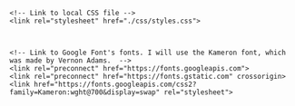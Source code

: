 <!DOCTYPE html>
<html lang="en">
<head>
    <meta charset="UTF-8">
    <meta http-equiv="X-UA-Compatible" content="IE=edge">
    <meta name="viewport" content="width=device-width, initial-scale=1.0">
    <title>Nova Video Productions</title>

    <!-- Link to local CSS file -->
    <link rel="stylesheet" href="./css/styles.css">


    
    <!-- Link to Google Font's fonts. I will use the Kameron font, which was made by Vernon Adams.  -->
    <link rel="preconnect" href="https://fonts.googleapis.com">
    <link rel="preconnect" href="https://fonts.gstatic.com" crossorigin>
    <link href="https://fonts.googleapis.com/css2?family=Kameron:wght@700&display=swap" rel="stylesheet">   
</head>

<body>
    <!-- This will contain the fullscreen-sized picture of the movie reel for the landing page -->
    <div id="landing-page">
        <!-- This contains the navbar -->
        <div class="navbar">
            <!-- Navbar -->
            <ul>
                <!-- Side navbar, I will only insert the small navbar links into the side navbar. I don't want to store the logo, 
                that is, the name of the company inside of the navbar. -->
                <div class="sidenavbar mySidenavbar">
                    <!-- I had to reverse the order of the navbar elements so that they appeared in the 
                    right order after using "float: right" in CSS.
                
                    I will hide them inside a side navbar in smaller screens by using the "mySidenavbar" and 
                    "sidenavbar" classes. 
                    
                    I will also use JS code to make the "X" button which will close the side navbar after  I open it. 
                    
                    The "&times;" text will render the "X" button for closing the navbar (source: 
                    https://www.w3schools.com/howto/howto_js_sidenav.asp) -->
                    <div class="navbar-small-link">
                        <!-- <a href="javascript:void(0)" class="closebutton" onclick="closeNavbar()">&times;</a> -->
                        <li><a href="contact.html">Contact</a></li>
                        <li><a href="about.html">About</a></li>
                        <li><a href="portfolio.html">Portfolio</a></li>
                        <li><a href="#"><u>Home</u></a></li>
                    </div>

                    <!-- These are the links for the side navbar. These will be only visible on phone screens. -->
                    <div class="sidenavbar-small-links">
                        <a href="javascript:void(0)" class="closebutton" onclick="closeNavbar()">&times;</a>            
                        <a href="#"><u>Home</u></a>
                        <a href="portfolio.html">Portfolio</a>
                        <a href="about.html">About</a>
                        <a href="contact.html">Contact</a>
                    </div>
                </div>  <!-- End of the Side Navbar-->

                <li class="company-logo">
                    <a href="#">Nova Video Productions</a>
                </li>

                <!-- I will insert the hamburger menu icon inside of a "li" tag to make it appear towards the right edge of
                the screen. -->
                <li>
                    <!-- This is the hamburguer menu icon. If the user clicks it, the side navbar should appear (source:
                    https://www.w3schools.com/howto/howto_js_sidenav.asp ). 
                        
                    This button should only appear in small screens.
                
                    The "&#9776;" text refers to the temporal hamburguer menu icon (I will later use an icon from Font Awesome.)
                
                    I will paint it white so that it's easier to see on the dark background. I will modify the color of this
                    on the CSS file later. -->
                    <span class="hamburger-icon" style="color: white; font-size: 35px;" onclick="openNavbar()">&#9776;</span>
                </li>
            </ul>


        </div>



        <!-- By adding these line breaks, the h1 main title appears below the navbar.
        
        REMOVE LATER. -->
        <!-- <br>
        <br>
        <br>
        <br>
        <br>
        <br>
        <br> -->
        <!-- This contains the main title of the page -->
        <!-- I inserted everything inside of a div in order to center the text to the center of the screen, 
        but also align the text to the center of the "home-title" div. -->
        <!-- <div class="center-content"> -->
            <div id="home-title">
                <h1>
                    Video Production: Promotional, Tourism, Family Events, Tiny Little Projects to Great Big
                    Projects
                </h1>
            </div>
        <!-- </div> -->
        <!-- "Check our portfolio" button -->
        <!-- This class will center the button -->
        <div class="center-content">
            <button id="portfolio-button">Check Our Portfolio</button>
        </div>
    </div>
    <!-- This will add some text below the landing page div so that I can see if I can scroll past the 
    landing page image if I scroll downwards. -->
    <p>Hello world</p>

    <!-- Link to local JS file-->
    <script type="text/javascript" src="./js/script.js"></script>

    <!-- Test comment -->
</body>
</html>

